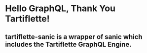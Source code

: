 # Hello GraphQL, Thank You Tartiflette!

## tartiflette-sanic is a wrapper of sanic which includes the Tartiflette GraphQL Engine. 
